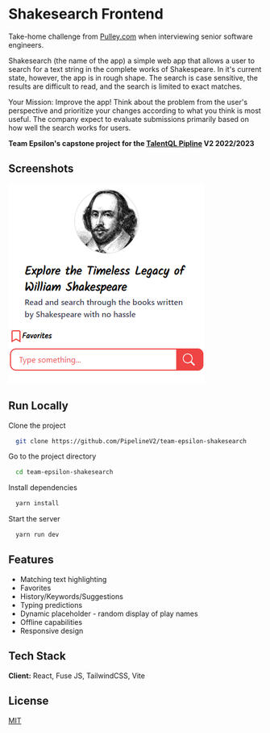 # Shakesearch Frontend

Take-home challenge from [Pulley.com](https://pulley.com/) when interviewing senior software engineers.

Shakesearch (the name of the app) a simple web app that allows a user to search for a text string in the complete works of Shakespeare. In it's current state, however, the app is in rough shape. The search is case sensitive, the results are difficult to read, and the search is limited to exact matches.

Your Mission: Improve the app! Think about the problem from the user's perspective and prioritize your changes according to what you think is most useful. The company expect to evaluate submissions primarily based on how well the search works for users.

**Team Epsilon's capstone project for the [TalentQL Pipline](https://pipeline.talentql.com/) V2 2022/2023**

## Screenshots

![App Screenshot](./src/assets/shake.png)

## Run Locally

Clone the project

```bash
  git clone https://github.com/PipelineV2/team-epsilon-shakesearch
```

Go to the project directory

```bash
  cd team-epsilon-shakesearch
```

Install dependencies

```bash
  yarn install
```

Start the server

```bash
  yarn run dev
```

## Features

- Matching text highlighting 
- Favorites
- History/Keywords/Suggestions 
- Typing predictions 
- Dynamic placeholder - random display of play names
- Offline capabilities 
- Responsive design

## Tech Stack

**Client:** React, Fuse JS, TailwindCSS, Vite

## License

[MIT](https://choosealicense.com/licenses/mit/)
